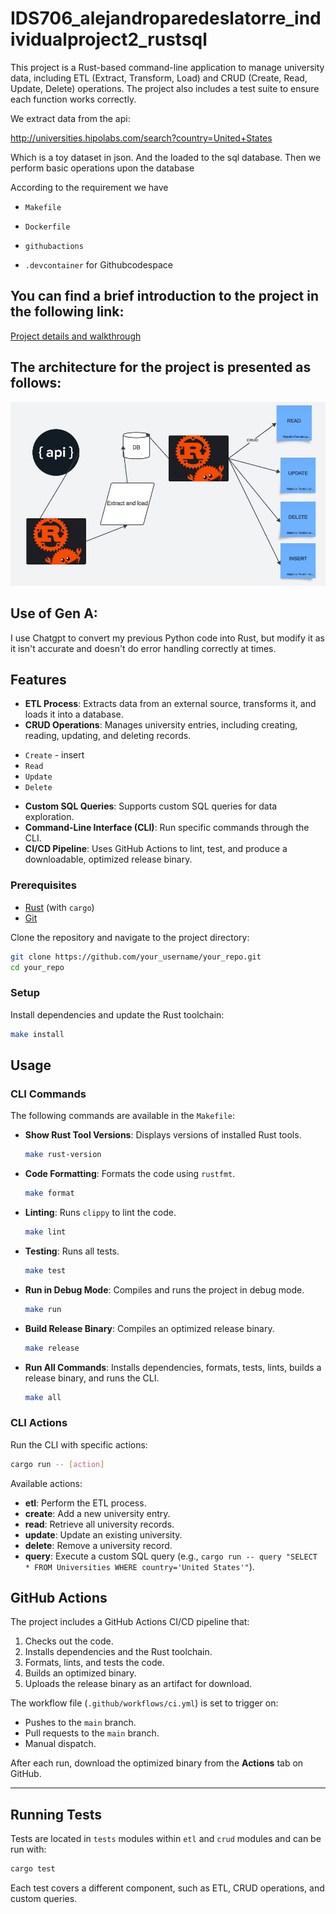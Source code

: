 # IDS706_alejandroparedeslatorre_individualproject2_rustsql


This project is a Rust-based command-line application to manage university data, including ETL (Extract, Transform, Load) and CRUD (Create, Read, Update, Delete) operations. The project also includes a test suite to ensure each function works correctly.

We extract data from the api:

http://universities.hipolabs.com/search?country=United+States

Which is a toy dataset in json. And the loaded to the sql database.
Then we perform basic operations upon the database

According to the requirement we have

* `Makefile`

* `Dockerfile`

* `githubactions` 

* `.devcontainer` for Githubcodespace 

## You can find a brief introduction to the project in the following link:
[Project details and walkthrough](https://youtu.be/gAbbxg8MjZU)

## The architecture for the project is presented as follows:
![plot](sql_structure.JPG)


## Use of Gen A:
I use Chatgpt to convert my previous Python code into Rust, but modify it as it isn't accurate and doesn't do error handling correctly at times.

## Features

- **ETL Process**: Extracts data from an external source, transforms it, and loads it into a database.
- **CRUD Operations**: Manages university entries, including creating, reading, updating, and deleting records.
* `Create` - insert
* `Read`
* `Update`
* `Delete`

- **Custom SQL Queries**: Supports custom SQL queries for data exploration.
- **Command-Line Interface (CLI)**: Run specific commands through the CLI.
- **CI/CD Pipeline**: Uses GitHub Actions to lint, test, and produce a downloadable, optimized release binary.

### Prerequisites

- [Rust](https://www.rust-lang.org/tools/install) (with `cargo`)
- [Git](https://git-scm.com/)

Clone the repository and navigate to the project directory:

```bash
git clone https://github.com/your_username/your_repo.git
cd your_repo
```

### Setup

Install dependencies and update the Rust toolchain:

```bash
make install
```

## Usage

### CLI Commands

The following commands are available in the `Makefile`:

- **Show Rust Tool Versions**: Displays versions of installed Rust tools.
  ```bash
  make rust-version
  ```

- **Code Formatting**: Formats the code using `rustfmt`.
  ```bash
  make format
  ```

- **Linting**: Runs `clippy` to lint the code.
  ```bash
  make lint
  ```

- **Testing**: Runs all tests.
  ```bash
  make test
  ```

- **Run in Debug Mode**: Compiles and runs the project in debug mode.
  ```bash
  make run
  ```

- **Build Release Binary**: Compiles an optimized release binary.
  ```bash
  make release
  ```

- **Run All Commands**: Installs dependencies, formats, tests, lints, builds a release binary, and runs the CLI.
  ```bash
  make all
  ```

### CLI Actions

Run the CLI with specific actions:

```bash
cargo run -- [action]
```

Available actions:

- **etl**: Perform the ETL process.
- **create**: Add a new university entry.
- **read**: Retrieve all university records.
- **update**: Update an existing university.
- **delete**: Remove a university record.
- **query**: Execute a custom SQL query (e.g., `cargo run -- query "SELECT * FROM Universities WHERE country='United States'"`).

## GitHub Actions

The project includes a GitHub Actions CI/CD pipeline that:

1. Checks out the code.
2. Installs dependencies and the Rust toolchain.
3. Formats, lints, and tests the code.
4. Builds an optimized binary.
5. Uploads the release binary as an artifact for download.

The workflow file (`.github/workflows/ci.yml`) is set to trigger on:
- Pushes to the `main` branch.
- Pull requests to the `main` branch.
- Manual dispatch.

After each run, download the optimized binary from the **Actions** tab on GitHub.

---

## Running Tests

Tests are located in `tests` modules within `etl` and `crud` modules and can be run with:

```bash
cargo test
```

Each test covers a different component, such as ETL, CRUD operations, and custom queries.